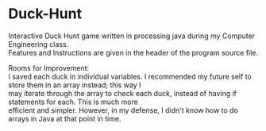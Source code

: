 # Duck-Hunt

Interactive Duck Hunt game written in processing java during my Computer Engineering class. \
Features and Instructions are given in the header of the program source file.

Rooms for Improvement: \
I saved each duck in individual variables. I recommended my future self to store them in an array instead; this way I \
may iterate through the array to check each duck, instead of having if statements for each. This is much more \
efficient and simpler. However, in my defense, I didn't know how to do arrays in Java at that point in time.
